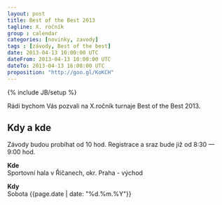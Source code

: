 ```yaml
---
layout: post
title: Best of the Best 2013
tagline: X. ročník
group : calendar
categories: [novinky, zavody]
tags : [závody, Best of the best]
date: 2013-04-13 10:00:00 UTC
dateFrom: 2013-04-13 10:00:00 UTC
dateTo: 2013-04-13 16:00:00 UTC
proposition: "http://goo.gl/KoKCH"
---
```

{% include JB/setup %}

Rádi bychom Vás pozvali na X.ročník turnaje Best of the Best 2013.

## Kdy a kde

Závody budou probíhat od 10 hod. Registrace a sraz bude již od 8:30 &mdash; 9:00 hod.

**Kde**  
Sportovní hala v Říčanech, okr. Praha - východ

**Kdy**  
Sobota {{page.date | date: "%d.%m.%Y"}}
